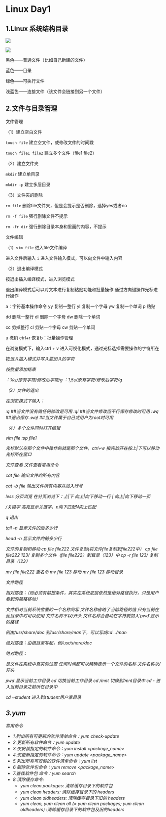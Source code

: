 # Linux Day1

## 1.Linux 系统结构目录

![](C:\Users\86138\Desktop\hkx-StudyAccount\hkx\linux\linux-dir-picture1.png)

![](C:\Users\86138\Desktop\hkx-StudyAccount\hkx\linux\linux-dir-picture2.png)

黑色——普通文件（比如自己新建的文件）

蓝色——目录

绿色——可执行文件

浅蓝色——连接文件（该文件会链接到另一个文件）

## 2.文件与目录管理

文件管理

（1）建立空白文件

`touch file` 建立空文件，或修改文件的时间戳

`touch file1 file2` 建立多个文件（file1 file2）

（2）建立文件夹

`mkdir` 建立单目录

`mkdir -p` 建立多层目录

（3）文件夹的删除

`rm file` 删除file文件夹，但是会提示是否删除，选择yes或者no

`rm -f file` 强行删除文件不提示

`rm -fr dir` 强行删除目录本身和里面的内容，不提示



文件编辑

（1）`vim file` 进入file文件编译

进入文件后输入 `i` 进入文件输入模式，可以向文件中输入内容

（2）退出编译模式

按<esc>退出插入编译模式，进入浏览模式

退出编译模式后可以对文本进行复制粘贴功能和批量操作   通过方向键操作光标进行操作

a：字符基本操作命令
yy        复制一整行
yl        复制一个字母
yw       复制一个单词
p         粘贴

dd        删除一整行
dl        删除一个字母
dw       删除一个单词

cc        剪掉整行
cl        剪贴一个字母
cw      剪贴一个单词

u         撤销
ctrl+r   恢复b：批量操作管理

在浏览模式下，输入ctrl + v 进入可视化模式，通过光标选择需要操作的字符所在

按<I>进入插入模式并写入要加入的字符

按<ESC>批量添加结束

：%s/原有字符/修改后字符/g
：1,5s/原有字符/修改后字符/g

（3）文件的退出

在浏览模式下输入：

:q   ##当文件没有做任何修改是可用
:q!   ##当文件修改但不行保存修改时可用
:wq   ##退出保存
:wq!   ##当文件属于自己或用户为root时可用

（4）多个文件同时打开编辑

vim file
:sp file1

光标默认在那个文件中操作的就是那个文件，ctrl+w 按完放开在按上|下可以移动光标所在窗口



文件查看
文件查看常用命令

cat file             输出文件的所有内容

cat -b file         输出文件所有内容并加入行号

less                 分页浏览        在分页浏览下：上|下        向上|向下移动一行              <pgup>|<pgdn>      向上|向下移动一页

/关键字           高亮显示关键字，n向下匹配N向上匹配

q                      退出

tail -n               显示文件的后多少行

head -n           显示文件的前多少行



文件的复制和移动
cp file file222                                文件复制(将文件file复制到file222中）
cp file file222 123/                       复制多个文件（file file222）到目录（123）中
cp -r  file    123/                            复制目录（123）

mv  file file222              重名命
mv  file  123                 移动
mv file   123                移动目录



文件路径

相对路径：（则必须有前提条件，其实在系统底层依然是绝对路径执行，只是用户看到的简略移动）

文件相对当前系统位置的一个名称简写
文件名称省略了当前路径的值
只有当前在此目录中时可以使用
文件名称不以/开头
文件名称会自动在字符前加入'pwd'显示的路径

例由/usr/share/doc 到/usr/share/man下，可以写成cd ../man

绝对路径：由根目录写起，例/usr/share/doc

绝对路径：

是文件在系统中真实的位置
任何时间都可以精确表示一个文件的名称
文件名称以/开头

pwd            显示当前工作目录
cd               切换当前工作目录
cd /mnt       切换到/mnt目录中
cd -             进入当前目录之前所在目录中

cd ~student        进入到student用户家目录

## 3.yum

常用命令

- 1.列出所有可更新的软件清单命令：yum check-update
- 2.更新所有软件命令：yum update
- 3.仅安装指定的软件命令：yum install <package_name>
- 4.仅更新指定的软件命令：yum update <package_name>
- 5.列出所有可安裝的软件清单命令：yum list
- 6.删除软件包命令：yum remove <package_name>
- 7.查找软件包 命令：yum search <keyword>
- 8.清除缓存命令:
  - yum clean packages: 清除缓存目录下的软件包
  - yum clean headers: 清除缓存目录下的 headers
  - yum clean oldheaders: 清除缓存目录下旧的 headers
  - yum clean, yum clean all (= yum clean packages; yum clean oldheaders) :清除缓存目录下的软件包及旧的headers
